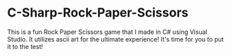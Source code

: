 # C-Sharp-Rock-Paper-Scissors
This is a fun Rock Paper Scissors game that I made in C# using Visual Studio. It utilizes ascii art for the ultimate experience! It's time for you to put it to the test!
